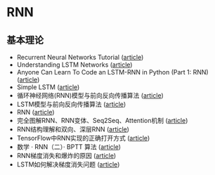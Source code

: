 # RNN

## 基本理论

- Recurrent Neural Networks Tutorial ([article](http://www.wildml.com/2015/09/recurrent-neural-networks-tutorial-part-1-introduction-to-rnns/))
- Understanding LSTM Networks ([article](http://colah.github.io/posts/2015-08-Understanding-LSTMs/))
- Anyone Can Learn To Code an LSTM-RNN in Python (Part 1: RNN) ([article](https://iamtrask.github.io/2015/11/15/anyone-can-code-lstm/))
- Simple LSTM ([article](https://nicodjimenez.github.io/2014/08/08/lstm.html))
- 循环神经网络(RNN)模型与前向反向传播算法 ([article](https://www.cnblogs.com/pinard/p/6509630.html))
- LSTM模型与前向反向传播算法 ([article](http://www.cnblogs.com/pinard/p/6519110.html))
- RNN ([article](https://blog.csdn.net/zhaojc1995/article/details/80572098))
- 完全图解RNN、RNN变体、Seq2Seq、Attention机制 ([article](https://zhuanlan.zhihu.com/p/28054589))
- RNN结构理解和双向、深层RNN ([article](https://zhuanlan.zhihu.com/p/70835671))
- TensorFlow中RNN实现的正确打开方式 ([article](https://zhuanlan.zhihu.com/p/28196873))
- 数学 · RNN（二）· BPTT 算法 ([article](https://zhuanlan.zhihu.com/p/26892413))
- RNN梯度消失和爆炸的原因 ([article](https://zhuanlan.zhihu.com/p/28687529))
- LSTM如何解决梯度消失问题 ([article](https://zhuanlan.zhihu.com/p/28749444))

